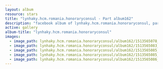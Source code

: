 ```yaml
---
layout: album
resource: stars
title: "lynhaky.hcm.romania.honoraryconsul - Part album162"
description: "facebook album of lynhaky.hcm.romania.honoraryconsul, part album162."
active: gallery
album-title: "lynhaky.hcm.romania.honoraryconsul"
images:
  - image_path: lynhaky.hcm.romania.honoraryconsul/album162/1513565078_imgl5138.jpg
  - image_path: lynhaky.hcm.romania.honoraryconsul/album162/1513565083_imgl5169.jpg
  - image_path: lynhaky.hcm.romania.honoraryconsul/album162/1513565085_imgl5192.jpg
  - image_path: lynhaky.hcm.romania.honoraryconsul/album162/1513565085_imgl5212.jpg
  - image_path: lynhaky.hcm.romania.honoraryconsul/album162/1513565086_imgl5340-1.jpg
---
```

